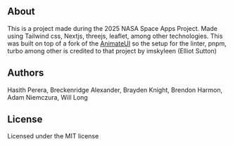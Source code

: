 ## About
This is a project made during the 2025 NASA Space Apps Project. Made using Tailwind css, Nextjs, threejs, leaflet, among other technologies. This was built on top of a fork of the [AnimateUI](https://animate-ui.com/docs) so the setup for the linter, pnpm, turbo among other is credited to that project by imskyleen (Elliot Sutton)

## Authors
Hasith Perera, Breckenridge Alexander, Brayden Knight, Brendon Harmon, Adam Niemczura, Will Long

## License
Licensed under the MIT license

